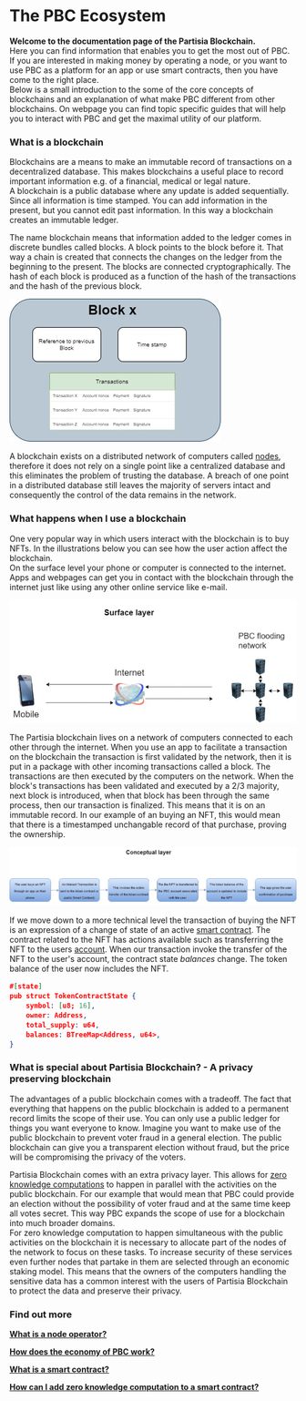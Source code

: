 # The PBC Ecosystem

**Welcome to the documentation page of the Partisia Blockchain.**  
Here you can find information that enables you to get the most out of PBC. If you are interested in making money by operating a node, or you want to use PBC as a platform for an app or use smart contracts, then you have come to the right place.  
Below is a small introduction to the some of the core concepts of blockchains and an explanation of what make PBC different from other blockchains. On webpage you can find topic specific guides that will help you to interact with PBC and get the maximal utility of our platform.


### What is a blockchain

Blockchains are a means to make an immutable record of transactions on a decentralized database. This makes blockchains a useful place to record important information e.g. of a financial, medical or legal nature.  
A blockchain is a public database where any update is added sequentially. Since all information is time stamped. You can add information in the present, but you cannot edit past information. In this way a blockchain creates an immutable ledger.

The name blockchain means that information added to the ledger comes in discrete bundles called blocks. A block points to the block before it. That way a chain is created that connects the changes on the ledger from the beginning to the present.
The blocks are connected cryptographically. The hash of each block is produced as a function of the hash of the transactions and the hash of the previous block.  

![Diagram0](blockchain.jpg)  

A blockchain exists on a distributed network of computers called [nodes](whatisano.md), therefore it does not rely on a single point like a centralized database and this eliminates the problem of trusting the database. A breach of one point in a distributed database still leaves the majority of servers intact and consequently the control of the data remains in the network.

### What happens when I use a blockchain
One very popular way in which users interact with the blockchain is to buy NFTs. In the illustrations below you can see how the user action affect the blockchain.  
On the surface level your phone or computer is connected to the internet. Apps and webpages can get you in contact with the blockchain through the internet just like using any other online service like e-mail.   

![Diagram1](surface.jpg)  

The Partisia blockchain lives on a network of computers connected to each other through the internet. When you use an app to facilitate a transaction on the blockchain the transaction is first validated by the network, then it is put in a package with other incoming transactions called a block. The transactions are then executed by the computers on the network. When the block's transactions has been validated and executed by a 2/3 majority, next block is introduced, when that block has been through the same process, then our transaction is finalized. This means that it is on an immutable record. In our example of an buying an NFT, this would mean that there is a timestamped unchangable record of that purchase, proving the ownership.  

![Diagram2](conceptualchange.jpg)

If we move down to a more technical level the transaction of buying the NFT is an expression of a change of state of an active [smart contract](contract-development.md). The contract related to the NFT has actions available such as transferring the NFT to the users [account](accounts.md). When our transaction invoke the transfer of the NFT to the user's account, the contract state *balances* change. The token balance of the user now includes the NFT.


````json
#[state]
pub struct TokenContractState {
    symbol: [u8; 16],
    owner: Address,
    total_supply: u64,
    balances: BTreeMap<Address, u64>,
}
````


### What is special about Partisia Blockchain? - A privacy preserving blockchain

The advantages of a public blockchain comes with a tradeoff. The fact that everything that happens on the public blockchain is added to a permanent record limits the scope of their use. You can only use a public ledger for things you want everyone to know. Imagine you want to make use of the public blockchain to prevent voter fraud in a general election. The public blockchain can give you a transparent election without fraud, but the price will be compromising the privacy of the voters.

Partisia Blockchain comes with an extra privacy layer. This allows for [zero knowledge computations](https://medium.com/partisia-blockchain/mpc-techniques-series-part-8-zero-knowledge-proofs-what-are-they-and-what-are-they-good-for-2f39ed0eab39) to happen in parallel with the activities on the public blockchain. For our example that would mean that PBC could provide an election without the possibility of voter fraud and at the same time keep all votes secret. This way PBC expands the scope of use for a blockchain into much broader domains.  
For zero knowledge computation to happen simultaneous with the public activities on the blockchain it is necessary to allocate part of the nodes of the network to focus on these tasks. To increase security of these services even further nodes that partake in them are selected through an economic staking model. This means that the owners of the computers handling the sensitive data has a common interest with the users of Partisia Blockchain to protect the data and preserve their privacy. 

### Find out more

[**What is a node operator?**](whatisano.md)

[**How does the economy of PBC work?**](byoc.md)

[**What is a smart contract?**](contract-development.md)

[**How can I add zero knowledge computation to a smart contract?**](vickrey.md)
